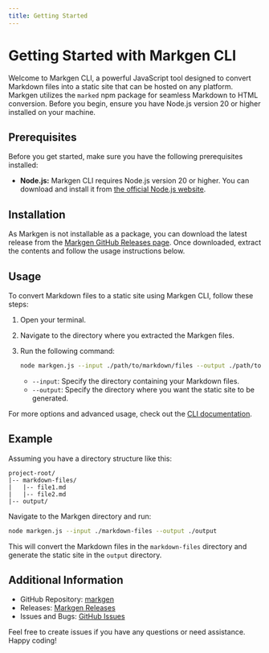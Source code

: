 ```yaml
---
title: Getting Started
---
```


# Getting Started with Markgen CLI

Welcome to Markgen CLI, a powerful JavaScript tool designed to convert Markdown files into a static site that can be hosted on any platform. Markgen utilizes the `marked` npm package for seamless Markdown to HTML conversion. Before you begin, ensure you have Node.js version 20 or higher installed on your machine.

## Prerequisites

Before you get started, make sure you have the following prerequisites installed:

- **Node.js:** Markgen CLI requires Node.js version 20 or higher. You can download and install it from [the official Node.js website](https://nodejs.org/).

## Installation

As Markgen is not installable as a package, you can download the latest release from the [Markgen GitHub Releases page](https://github.com/dylanclaywell/markgen/releases). Once downloaded, extract the contents and follow the usage instructions below.

## Usage

To convert Markdown files to a static site using Markgen CLI, follow these steps:

1. Open your terminal.

2. Navigate to the directory where you extracted the Markgen files.

3. Run the following command:

   ```bash
   node markgen.js --input ./path/to/markdown/files --output ./path/to/output
   ```

   - `--input`: Specify the directory containing your Markdown files.
   - `--output`: Specify the directory where you want the static site to be generated.

For more options and advanced usage, check out the [CLI documentation](https://github.com/dylanclaywell/markgen).

## Example

Assuming you have a directory structure like this:

```plaintext
project-root/
|-- markdown-files/
|   |-- file1.md
|   |-- file2.md
|-- output/
```

Navigate to the Markgen directory and run:

```bash
node markgen.js --input ./markdown-files --output ./output
```

This will convert the Markdown files in the `markdown-files` directory and generate the static site in the `output` directory.

## Additional Information

- GitHub Repository: [markgen](https://github.com/dylanclaywell/markgen)
- Releases: [Markgen Releases](https://github.com/dylanclaywell/markgen/releases)
- Issues and Bugs: [GitHub Issues](https://github.com/dylanclaywell/markgen/issues)

Feel free to create issues if you have any questions or need assistance. Happy coding!

